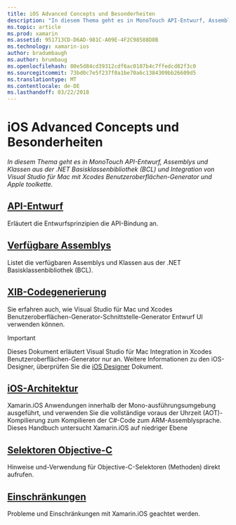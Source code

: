 ```yaml
---
title: iOS Advanced Concepts und Besonderheiten
description: "In diesem Thema geht es in MonoTouch API-Entwurf, Assemblys und Klassen aus der .NET Basisklassenbibliothek (BCL) und Integration von Visual Studio für Mac mit Xcodes Benutzeroberflächen-Generator und Apple toolkette."
ms.topic: article
ms.prod: xamarin
ms.assetid: 951713CD-D6AD-981C-A09E-4F2C98588D8B
ms.technology: xamarin-ios
author: bradumbaugh
ms.author: brumbaug
ms.openlocfilehash: 00e5d84cd39312cdf6ac0107b4c7ffedcd82f3c0
ms.sourcegitcommit: 73bd0c7e5f237f0a1be70a6c1384309bb26609d5
ms.translationtype: MT
ms.contentlocale: de-DE
ms.lasthandoff: 03/22/2018
---
```

# <a name="ios-advanced-concepts-and-internals"></a>iOS Advanced Concepts und Besonderheiten

_In diesem Thema geht es in MonoTouch API-Entwurf, Assemblys und Klassen aus der .NET Basisklassenbibliothek (BCL) und Integration von Visual Studio für Mac mit Xcodes Benutzeroberflächen-Generator und Apple toolkette._




##  <a name="api-designiosinternalsapi-designindexmd"></a>[API-Entwurf](~/ios/internals/api-design/index.md)

Erläutert die Entwurfsprinzipien die API-Bindung an.




##  <a name="available-assembliescross-platforminternalsavailable-assembliesmd"></a>[Verfügbare Assemblys](~/cross-platform/internals/available-assemblies.md)

Listet die verfügbaren Assemblys und Klassen aus der .NET Basisklassenbibliothek (BCL).




##  <a name="xib-code-generationiosinternalsxib-code-generationmd"></a>[XIB-Codegenerierung](~/ios/internals/xib-code-generation.md)

Sie erfahren auch, wie Visual Studio für Mac und Xcodes Benutzeroberflächen-Generator-Schnittstelle-Generator Entwurf UI verwenden können.

> [!IMPORTANT]
> Dieses Dokument erläutert Visual Studio für Mac Integration in Xcodes Benutzeroberflächen-Generator nur an. Weitere Informationen zu den iOS-Designer, überprüfen Sie die [iOS Designer](~/ios/user-interface/designer/index.md) Dokument.



##  <a name="ios-architectureiosinternalsarchitecturemd"></a>[iOS-Architektur](~/ios/internals/architecture.md)

Xamarin.iOS Anwendungen innerhalb der Mono-ausführungsumgebung ausgeführt, und verwenden Sie die vollständige voraus der Uhrzeit (AOT)-Kompilierung zum Kompilieren der C#-Code zum ARM-Assemblysprache. Dieses Handbuch untersucht Xamarin.iOS auf niedriger Ebene

##  <a name="objective-c-selectorsiosinternalsobjective-c-selectorsmd"></a>[Selektoren Objective-C](~/ios/internals/objective-c-selectors.md)

Hinweise und-Verwendung für Objective-C-Selektoren (Methoden) direkt aufrufen.


##  <a name="limitationslimitationsmd"></a>[Einschränkungen](limitations.md)

Probleme und Einschränkungen mit Xamarin.iOS geachtet werden.